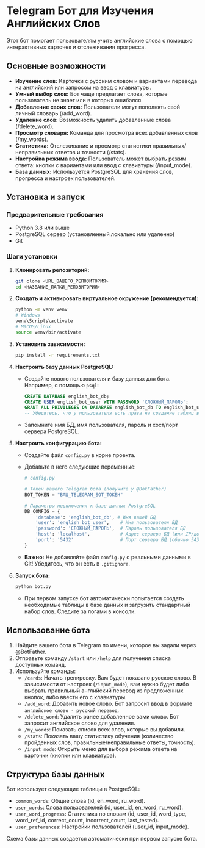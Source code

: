 # Telegram Бот для Изучения Английских Слов

Этот бот помогает пользователям учить английские слова с помощью интерактивных карточек и отслеживания прогресса.

## Основные возможности

*   **Изучение слов:** Карточки с русским словом и вариантами перевода на английский или запросом на ввод с клавиатуры.
*   **Умный выбор слов:** Бот чаще предлагает слова, которые пользователь не знает или в которых ошибался.
*   **Добавление своих слов:** Пользователи могут пополнять свой личный словарь (/add_word).
*   **Удаление слов:** Возможность удалить добавленные слова (/delete_word).
*   **Просмотр словаря:** Команда для просмотра всех добавленных слов (/my_words).
*   **Статистика:** Отслеживание и просмотр статистики правильных/неправильных ответов и точности (/stats).
*   **Настройка режима ввода:** Пользователь может выбрать режим ответа: кнопки с вариантами или ввод с клавиатуры (/input_mode).
*   **База данных:** Используется PostgreSQL для хранения слов, прогресса и настроек пользователей.

## Установка и запуск

### Предварительные требования

*   Python 3.8 или выше
*   PostgreSQL сервер (установленный локально или удаленно)
*   Git

### Шаги установки

1.  **Клонировать репозиторий:**
    ```bash
    git clone <URL_ВАШЕГО_РЕПОЗИТОРИЯ>
    cd <НАЗВАНИЕ_ПАПКИ_РЕПОЗИТОРИЯ>
    ```

2.  **Создать и активировать виртуальное окружение (рекомендуется):**
    ```bash
    python -m venv venv
    # Windows
    venv\Scripts\activate
    # MacOS/Linux
    source venv/bin/activate
    ```

3.  **Установить зависимости:**
    ```bash
    pip install -r requirements.txt
    ```

4.  **Настроить базу данных PostgreSQL:**
    *   Создайте нового пользователя и базу данных для бота. Например, с помощью `psql`:
        ```sql
        CREATE DATABASE english_bot_db;
        CREATE USER english_bot_user WITH PASSWORD 'СЛОЖНЫЙ_ПАРОЛЬ';
        GRANT ALL PRIVILEGES ON DATABASE english_bot_db TO english_bot_user;
        -- Убедитесь, что у пользователя есть права на создание таблиц в этой БД.
        ```
    *   Запомните имя БД, имя пользователя, пароль и хост/порт сервера PostgreSQL.

5.  **Настроить конфигурацию бота:**
    *   Создайте файл `config.py` в корне проекта.
    *   Добавьте в него следующие переменные:

        ```python
        # config.py

        # Токен вашего Telegram бота (получите у @BotFather)
        BOT_TOKEN = "ВАШ_TELEGRAM_БОТ_ТОКЕН"

        # Параметры подключения к базе данных PostgreSQL
        DB_CONFIG = {
            'database': 'english_bot_db', # Имя вашей БД
            'user': 'english_bot_user',    # Имя пользователя БД
            'password': 'СЛОЖНЫЙ_ПАРОЛЬ',  # Пароль пользователя БД
            'host': 'localhost',           # Адрес сервера БД (или IP/домен)
            'port': '5432'                 # Порт сервера БД (обычно 5432)
        }
        ```
    *   **Важно:** Не добавляйте файл `config.py` с реальными данными в Git! Убедитесь, что он есть в `.gitignore`.

6.  **Запуск бота:**
    ```bash
    python bot.py
    ```
    *   При первом запуске бот автоматически попытается создать необходимые таблицы в базе данных и загрузить стандартный набор слов. Следите за логами в консоли.

## Использование бота

1.  Найдите вашего бота в Telegram по имени, которое вы задали через @BotFather.
2.  Отправьте команду `/start` или `/help` для получения списка доступных команд.
3.  Используйте команды:
    *   `/cards`: Начать тренировку. Вам будет показано русское слово. В зависимости от настроек (`/input_mode`), вам нужно будет либо выбрать правильный английский перевод из предложенных кнопок, либо ввести его с клавиатуры.
    *   `/add_word`: Добавить новое слово. Бот запросит ввод в формате `английское слово - русский перевод`.
    *   `/delete_word`: Удалить ранее добавленное вами слово. Бот запросит английское слово для удаления.
    *   `/my_words`: Показать список всех слов, которые вы добавили.
    *   `/stats`: Показать вашу статистику обучения (количество пройденных слов, правильные/неправильные ответы, точность).
    *   `/input_mode`: Открыть меню для выбора режима ответа на карточки (кнопки или клавиатура).

## Структура базы данных

Бот использует следующие таблицы в PostgreSQL:

*   `common_words`: Общие слова (id, en_word, ru_word).
*   `user_words`: Слова пользователей (id, user_id, en_word, ru_word).
*   `user_word_progress`: Статистика по словам (id, user_id, word_type, word_ref_id, correct_count, incorrect_count, last_tested).
*   `user_preferences`: Настройки пользователей (user_id, input_mode).

Схема базы данных создается автоматически при первом запуске бота.